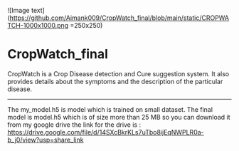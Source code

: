![Image text](https://github.com/Aimank009/CropWatch_final/blob/main/static/CROPWATCH-1000x1000.png =250x250)

# CropWatch_final
CropWatch is a Crop Disease detection and Cure suggestion system. It also provides details about the symptoms and the description of the particular disease.
***
The my_model.h5 is model which is trained on small dataset. The final model is model.h5 which is of size more than 25 MB so you can download it from my google drive the link for the drive is : https://drive.google.com/file/d/14SXcBkrKLs7uTbo8ijEqNWPLR0a-b_j0/view?usp=share_link
